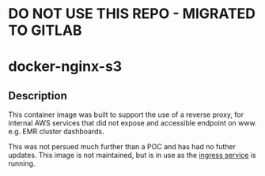 # DO NOT USE THIS REPO - MIGRATED TO GITLAB

# docker-nginx-s3

## Description

This container image was built to support the use of a reverse proxy, for internal AWS services that did not expose and accessible endpoint on www.  e.g. EMR cluster dashboards.

This was not persued much further than a POC and has had no futher updates.  This image is not maintained, but is in use as the [ingress service](https://github.com/dwp/dataworks-internet-ingress) is running.
